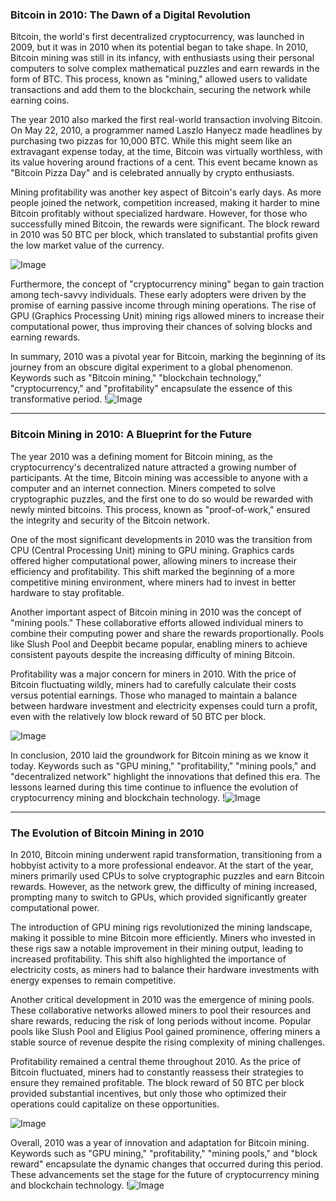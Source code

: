 ### Bitcoin in 2010: The Dawn of a Digital Revolution

Bitcoin, the world's first decentralized cryptocurrency, was launched in 2009, but it was in 2010 when its potential began to take shape. In 2010, Bitcoin mining was still in its infancy, with enthusiasts using their personal computers to solve complex mathematical puzzles and earn rewards in the form of BTC. This process, known as "mining," allowed users to validate transactions and add them to the blockchain, securing the network while earning coins.

The year 2010 also marked the first real-world transaction involving Bitcoin. On May 22, 2010, a programmer named Laszlo Hanyecz made headlines by purchasing two pizzas for 10,000 BTC. While this might seem like an extravagant expense today, at the time, Bitcoin was virtually worthless, with its value hovering around fractions of a cent. This event became known as "Bitcoin Pizza Day" and is celebrated annually by crypto enthusiasts.

Mining profitability was another key aspect of Bitcoin's early days. As more people joined the network, competition increased, making it harder to mine Bitcoin profitably without specialized hardware. However, for those who successfully mined Bitcoin, the rewards were significant. The block reward in 2010 was 50 BTC per block, which translated to substantial profits given the low market value of the currency.

![Image](https://github.com/user-attachments/assets/3be06921-4469-491d-bd37-5f14c53422b7)

Furthermore, the concept of "cryptocurrency mining" began to gain traction among tech-savvy individuals. These early adopters were driven by the promise of earning passive income through mining operations. The rise of GPU (Graphics Processing Unit) mining rigs allowed miners to increase their computational power, thus improving their chances of solving blocks and earning rewards.

In summary, 2010 was a pivotal year for Bitcoin, marking the beginning of its journey from an obscure digital experiment to a global phenomenon. Keywords such as "Bitcoin mining," "blockchain technology," "cryptocurrency," and "profitability" encapsulate the essence of this transformative period. !![Image](https://github.com/user-attachments/assets/3be06921-4469-491d-bd37-5f14c53422b7)

---

### Bitcoin Mining in 2010: A Blueprint for the Future

The year 2010 was a defining moment for Bitcoin mining, as the cryptocurrency's decentralized nature attracted a growing number of participants. At the time, Bitcoin mining was accessible to anyone with a computer and an internet connection. Miners competed to solve cryptographic puzzles, and the first one to do so would be rewarded with newly minted bitcoins. This process, known as "proof-of-work," ensured the integrity and security of the Bitcoin network.

One of the most significant developments in 2010 was the transition from CPU (Central Processing Unit) mining to GPU mining. Graphics cards offered higher computational power, allowing miners to increase their efficiency and profitability. This shift marked the beginning of a more competitive mining environment, where miners had to invest in better hardware to stay profitable.

Another important aspect of Bitcoin mining in 2010 was the concept of "mining pools." These collaborative efforts allowed individual miners to combine their computing power and share the rewards proportionally. Pools like Slush Pool and Deepbit became popular, enabling miners to achieve consistent payouts despite the increasing difficulty of mining Bitcoin.

Profitability was a major concern for miners in 2010. With the price of Bitcoin fluctuating wildly, miners had to carefully calculate their costs versus potential earnings. Those who managed to maintain a balance between hardware investment and electricity expenses could turn a profit, even with the relatively low block reward of 50 BTC per block.

![Image](https://github.com/user-attachments/assets/3be06921-4469-491d-bd37-5f14c53422b7)

In conclusion, 2010 laid the groundwork for Bitcoin mining as we know it today. Keywords such as "GPU mining," "profitability," "mining pools," and "decentralized network" highlight the innovations that defined this era. The lessons learned during this time continue to influence the evolution of cryptocurrency mining and blockchain technology. !![Image](https://github.com/user-attachments/assets/3be06921-4469-491d-bd37-5f14c53422b7)

---

### The Evolution of Bitcoin Mining in 2010

In 2010, Bitcoin mining underwent rapid transformation, transitioning from a hobbyist activity to a more professional endeavor. At the start of the year, miners primarily used CPUs to solve cryptographic puzzles and earn Bitcoin rewards. However, as the network grew, the difficulty of mining increased, prompting many to switch to GPUs, which provided significantly greater computational power.

The introduction of GPU mining rigs revolutionized the mining landscape, making it possible to mine Bitcoin more efficiently. Miners who invested in these rigs saw a notable improvement in their mining output, leading to increased profitability. This shift also highlighted the importance of electricity costs, as miners had to balance their hardware investments with energy expenses to remain competitive.

Another critical development in 2010 was the emergence of mining pools. These collaborative networks allowed miners to pool their resources and share rewards, reducing the risk of long periods without income. Popular pools like Slush Pool and Eligius Pool gained prominence, offering miners a stable source of revenue despite the rising complexity of mining challenges.

Profitability remained a central theme throughout 2010. As the price of Bitcoin fluctuated, miners had to constantly reassess their strategies to ensure they remained profitable. The block reward of 50 BTC per block provided substantial incentives, but only those who optimized their operations could capitalize on these opportunities.

![Image](https://github.com/user-attachments/assets/3be06921-4469-491d-bd37-5f14c53422b7)

Overall, 2010 was a year of innovation and adaptation for Bitcoin mining. Keywords such as "GPU mining," "profitability," "mining pools," and "block reward" encapsulate the dynamic changes that occurred during this period. These advancements set the stage for the future of cryptocurrency mining and blockchain technology. !![Image](https://github.com/user-attachments/assets/3be06921-4469-491d-bd37-5f14c53422b7)